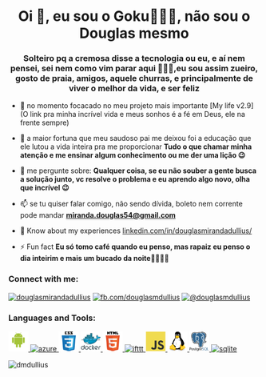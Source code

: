 
<h1 align="center">Oi 👋, eu sou o Goku🤣🤣🤣, não sou o Douglas mesmo</h1>
<h3 align="center">Solteiro pq a cremosa disse a tecnologia ou eu, e aí nem pensei, sei nem como vim parar aqui 🤣🤣🤣,eu sou assim zueiro, gosto de praia, amigos, aquele churras, e principalmente de viver o melhor da vida, e ser feliz</h3>

- 🔭 no momento focacado no meu projeto mais importante [My life v2.9](O link pra minha incrível vida e meus sonhos é a fé em Deus, ele na frente sempre)

- 🌱 a maior fortuna que meu saudoso pai me deixou foi a educação que ele lutou a vida inteira pra me proporcionar **Tudo o que chamar minha atenção e me ensinar algum conhecimento ou me der uma lição 😉**

- 💬 me pergunte sobre: **Qualquer coisa, se eu não souber a gente busca a solução junto, vc resolve o problema e eu aprendo algo novo, olha que incrível 😉**

- 📫 se tu quiser falar comigo, não sendo dívida, boleto nem corrente pode mandar **miranda.douglas54@gmail.com**

- 📄 Know about my experiences [linkedin.com/in/douglasmirandadullius/](linkedin.com/in/douglasmirandadullius/)

- ⚡ Fun fact **Eu só tomo café quando eu penso, mas rapaiz eu penso o dia inteirim e mais um bucado da noite🤣🤣🤣🤣**

<h3 align="left">Connect with me:</h3>
<p align="left">
<a href="https://linkedin.com/in/douglasmirandadullius" target="blank"><img align="center" src="https://raw.githubusercontent.com/rahuldkjain/github-profile-readme-generator/master/src/images/icons/Social/linked-in-alt.svg" alt="douglasmirandadullius" height="30" width="40" /></a>
<a href="https://fb.com/fb.com/douglasmdullius" target="blank"><img align="center" src="https://raw.githubusercontent.com/rahuldkjain/github-profile-readme-generator/master/src/images/icons/Social/facebook.svg" alt="fb.com/douglasmdullius" height="30" width="40" /></a>
<a href="https://instagram.com/@douglasmdullius" target="blank"><img align="center" src="https://raw.githubusercontent.com/rahuldkjain/github-profile-readme-generator/master/src/images/icons/Social/instagram.svg" alt="@douglasmdullius" height="30" width="40" /></a>
</p>

<h3 align="left">Languages and Tools:</h3>
<p align="left"> <a href="https://developer.android.com" target="_blank" rel="noreferrer"> <img src="https://raw.githubusercontent.com/devicons/devicon/master/icons/android/android-original-wordmark.svg" alt="android" width="40" height="40"/> </a> <a href="https://azure.microsoft.com/en-in/" target="_blank" rel="noreferrer"> <img src="https://www.vectorlogo.zone/logos/microsoft_azure/microsoft_azure-icon.svg" alt="azure" width="40" height="40"/> </a> <a href="https://www.w3schools.com/css/" target="_blank" rel="noreferrer"> <img src="https://raw.githubusercontent.com/devicons/devicon/master/icons/css3/css3-original-wordmark.svg" alt="css3" width="40" height="40"/> </a> <a href="https://www.docker.com/" target="_blank" rel="noreferrer"> <img src="https://raw.githubusercontent.com/devicons/devicon/master/icons/docker/docker-original-wordmark.svg" alt="docker" width="40" height="40"/> </a> <a href="https://www.w3.org/html/" target="_blank" rel="noreferrer"> <img src="https://raw.githubusercontent.com/devicons/devicon/master/icons/html5/html5-original-wordmark.svg" alt="html5" width="40" height="40"/> </a> <a href="https://ifttt.com/" target="_blank" rel="noreferrer"> <img src="https://www.vectorlogo.zone/logos/ifttt/ifttt-ar21.svg" alt="ifttt" width="40" height="40"/> </a> <a href="https://developer.mozilla.org/en-US/docs/Web/JavaScript" target="_blank" rel="noreferrer"> <img src="https://raw.githubusercontent.com/devicons/devicon/master/icons/javascript/javascript-original.svg" alt="javascript" width="40" height="40"/> </a> <a href="https://www.linux.org/" target="_blank" rel="noreferrer"> <img src="https://raw.githubusercontent.com/devicons/devicon/master/icons/linux/linux-original.svg" alt="linux" width="40" height="40"/> </a> <a href="https://www.postgresql.org" target="_blank" rel="noreferrer"> <img src="https://raw.githubusercontent.com/devicons/devicon/master/icons/postgresql/postgresql-original-wordmark.svg" alt="postgresql" width="40" height="40"/> </a> <a href="https://www.sqlite.org/" target="_blank" rel="noreferrer"> <img src="https://www.vectorlogo.zone/logos/sqlite/sqlite-icon.svg" alt="sqlite" width="40" height="40"/> </a> </p>

<p><img align="center" src="https://github-readme-stats.vercel.app/api/top-langs?username=dmdullius&show_icons=true&locale=en&layout=compact" alt="dmdullius" /></p>
